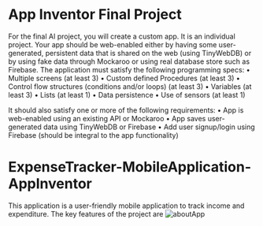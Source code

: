 # App Inventor Final Project
For the final AI project, you will create a custom app. It is an individual project. Your app should be web-enabled either by having some user-generated, persistent data that is shared on the web (using TinyWebDB) or by using fake data through Mockaroo or using real
database store such as Firebase. The application must satisfy the following programming specs:
  • Multiple screens (at least 3)
  • Custom defined Procedures (at least 3)
  • Control flow structures (conditions and/or loops) (at least 3)
  • Variables (at least 3)
  • Lists (at least 1)
  • Data persistence
  • Use of sensors (at least 1)
  
It should also satisfy one or more of the following requirements:
  • App is web-enabled using an existing API or Mockaroo
  • App saves user-generated data using TinyWebDB or Firebase
  • Add user signup/login using Firebase (should be integral to the app functionality)

# ExpenseTracker-MobileApplication-AppInventor

This application is a user-friendly mobile application to track income and expenditure. The key features of the project are
![aboutApp](https://github.com/Sumanth-Mahabaleshwar-Bhat/ExpenseTracker-MobileApplication-AppInventor/assets/120843537/ff14cc1a-9e02-498c-b588-e4d98afd0419)
